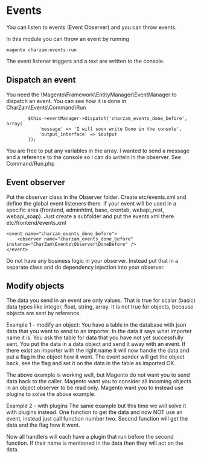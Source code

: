Events
======
You can listen to events (Event Observer) and you can throw events.

In this module you can throw an event by running
```
magento charzam:events:run
```
The event listener triggers and a text are written to the console.

Dispatch an event
-----------------
You need the \Magento\Framework\EntityManager\EventManager to dispatch an event.
You can see how it is done in CharZam\Events\Command\Run

```
        $this->eventManager->dispatch('charzam_events_done_before', array(
            'message' => 'I will soon write Done in the console',
            'output_interface' => $output
        ));
```
You are free to put any variables in the array. I wanted to send a message and a reference to the console so I can do writeln in the observer.
See Command/Run.php

Event observer
--------------
Put the observer class in the Observer folder.
Create etc/events.xml and define the global event listeners there.
If your event will be used in a specific area (frontend, adminhtml, base, crontab, webapi_rest, webapi_soap).
Just create a subfolder and put the events.xml there. etc/frontend/events.xml

```
<event name="charzam_events_done_before">
    <observer name="charzam_events_done_before" instance="CharZam\Events\Observer\DoneBefore" />
</event>
```

Do not have any business logic in your observer. Instead put that in a separate class and do dependency injection into your observer. 

Modify objects
--------------
The data you send in an event are only values. That is true for scalar (basic) data types like integer, float, string, array.
It is not true for objects, because objects are sent by reference.

Example 1 - modify an object:
You have a table in the database with json data that you want to send to an importer.
In the data it says what importer name it is. You ask the table for data that you have not yet successfully sent.
You put the data in a data object and send it away with an event.
If there exist an importer with the right name it will now handle the data and put a flag in the object how it went.
The event sender will get the object back, see the flag and set it on the data in the table as imported OK.

The above example is working well, but Magento do not want you to send data back to the caller.
Magento want you to consider all incoming objects in an object observer to be read only.
Magento want you to instead use plugins to solve the above example.

Example 2 - with plugins
The same example but this time we will solve it with plugins instead.
One function to get the data and now NOT use an event, instead just call function number two.
Second function will get the data and the flag how it went.

Now all handlers will each have a plugin that run before the second function.
If their name is mentioned in the data then they will act on the data.
